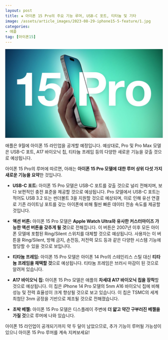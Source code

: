 ```yaml
---
layout: post  
title: ✚ 아이폰 15 Pro의 주요 기능 루머, USB-C 포트, 티타늄 및 기타
image: /assets/article_images/2023-08-29-iphone15-5-feature/1.jpg
categories:
- 애플
tag: [아이폰15]
---
```


<div class="markdown-image">
<img src="/assets/article_images/2023-08-29-iphone15-5-features/1.jpg" alt="" align="middle"/> </div>

<p class="drop-korean">
애플은 9월에 아이폰 15 라인업을 공개할 예정입니다. 예상대로, Pro 및 Pro Max 모델은 USB-C 포트, A17 바이오닉 칩, 티타늄 프레임 등의 다양한 새로운 기능을 갖출 것으로 예상됩니다.
</p>

아이폰 15 Pro의 루머에 따르면, 아래는 **아이폰 15 Pro 모델에 대한 루머 상위 다섯 가지 새로운 기능을 요약**한 것입니다.

* **USB-C 포트:** 아이폰 15 Pro 모델은 USB-C 포트를 갖출 것으로 널리 전해지며, 보다 보편적인 충전 표준을 제공할 것으로 예상됩니다. Pro 모델에서 USB-C 포트는 적어도 USB 3.2 또는 썬더볼트 3을 지원할 것으로 예상되며, 이로 인해 유선 연결로 기존 라이트닝 포트를 갖는 아이폰에 비해 훨씬 빠른 데이터 전송 속도를 제공할 것입니다.

* **액션 버튼:** 아이폰 15 Pro 모델은 **Apple Watch Ultra와 유사한 커스터마이즈 가능한 액션 버튼을 갖추게 될 것**으로 전해집니다. 이 버튼은 2007년 이후 모든 아이폰 모델에 포함된 Ring/Silent 스위치를 대체할 것으로 예상됩니다. 사용자는 이 버튼을 Ring/Silent, 방해 금지, 손전등, 저전력 모드 등과 같은 다양한 시스템 기능에 할당할 수 있을 것으로 보입니다.

* **티타늄 프레임:** 아이폰 15 Pro 모델은 아이폰 14 Pro의 스테인리스 스틸 대신 **티타늄 프레임을 채택할 것**으로 예상됩니다. 티타늄 프레임은 브러시 마감이 된 것으로 알려져 있습니다.

* **A17 바이오닉 칩:** 아이폰 15 Pro 모델은 애플의 **차세대 A17 바이오닉 칩을 장착**할 것으로 예상됩니다. 이 칩은 iPhone 14 Pro 모델의 5nm A16 바이오닉 칩에 비해 성능 및 전력 효율성이 크게 향상될 것으로 보고 있습니다. 이 칩은 TSMC의 세계 최첨단 3nm 공정을 기반으로 제조될 것으로 전해졌습니다.

* **초박 베젤:** 아이폰 15 Pro 모델은 디스플레이 주변에 **더 얇고 약간 구부러진 베젤을 가질 것**으로 루머에 나와 있습니다.

아이폰 15 라인업이 공개되기까지 약 두 달이 남았으므로, 추가 기능이 루머될 가능성이 있으니 아이폰 15 Pro 루머를 계속 지켜보세요!